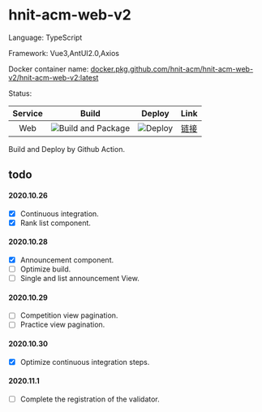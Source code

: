 # hnit-acm-web-v2

Language: TypeScript

Framework: Vue3,AntUI2.0,Axios

Docker container
name: [docker.pkg.github.com/hnit-acm/hnit-acm-web-v2/hnit-acm-web-v2:latest](https://github.com/orgs/hnit-acm/packages?repo_name=hnit-acm-web-v2)

Status:

|Service|Build|Deploy|Link|
|:---:|:---:|:---:|:---:|
|Web|![Build and Package](https://github.com/hnit-acm/hnit-acm-web-v2/workflows/Build%20and%20Package/badge.svg?event=push)|![Deploy](https://github.com/hnit-acm/hnit-acm-web-v2/workflows/SSh%20remote%20deploy/badge.svg?event=registry_package)|[链接](http://code.nekilc.com:8900)|

Build and Deploy by Github Action.

## todo

#### 2020.10.26

- [x] Continuous integration.
- [x] Rank list component.

#### 2020.10.28

- [x] Announcement component.
- [ ] Optimize build.
- [ ] Single and list announcement View.

#### 2020.10.29

- [ ] Competition view pagination.
- [ ] Practice view pagination.

#### 2020.10.30

- [x] Optimize continuous integration steps.

#### 2020.11.1

- [ ] Complete the registration of the validator.
